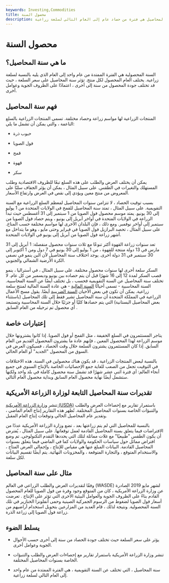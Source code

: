 ```yaml
---
keywords: Investing,Commodities
title: محصول السنة
description: سنة المحاصيل هي فترة من حصاد عام إلى العام التالي لسلعة زراعية.
---
```


# محصول السنة
## ما هي سنة المحاصيل؟

السنة المحصولية هي الفترة الممتدة من عام واحد إلى العام الذي يليه بالنسبة لسلعة زراعية. يختلف العام المحصول لكل منتج. تؤثر سنة المحاصيل على سعر السلعة ، حيث قد تختلف جودة المحصول من سنة إلى أخرى ، اعتمادًا على الظروف الجوية وعوامل أخرى.

## فهم سنة المحاصيل

المنتجات الزراعية لها مواسم زراعة وحصاد مختلفة. تسمى المنتجات الزراعية بالسلع الناعمة ، والتي يمكن أن تشمل ما يلي:

- حبوب ذرة

- فول الصويا

- قمح

- قهوة

- سكر

يمكن أن يختلف العرض والطلب على هذه السلع تبعًا للظروف الاقتصادية وطلب المستهلك والتغيرات في الطقس. على سبيل المثال ، يمكن أن يؤثر الجفاف سلبًا على المعروض من منتج معين ويؤدي إلى نقص في العرض وارتفاع الأسعار.

بسبب توقيت الحصاد ، لا تتزامن سنوات المحاصيل لمعظم السلع الزراعية مع السنة التقويمية. على سبيل المثال ، تمتد سنة المحاصيل للقمح في الولايات المتحدة من 1 يوليو إلى 30 يونيو. يمتد موسم محصول فول الصويا من 1 سبتمبر إلى 31 أغسطس حيث تبدأ الزراعة في الولايات المتحدة في أواخر أبريل إلى يونيو ، ويتم حصاد فول الصويا من سبتمبر إلى أواخر نوفمبر. ومع ذلك ، فإن البلدان الأخرى لها مواسم مختلفة حسب المناخ. على سبيل المثال ، تحصد البرازيل فول الصويا في فبراير وحتى مايو ، وهو ما يتداخل مع أشهر زراعة فول الصويا من أبريل إلى يونيو في الولايات المتحدة.

تعد سنوات زراعة القهوة أكثر تنوعًا مع ثلاث سنوات محصول منفصلة: 1 أبريل إلى 31 مارس في 13 دولة منتجة للقهوة ، من 1 يوليو إلى 30 يونيو في 7 دول ومن 1 أكتوبر إلى 30 سبتمبر في 31 دولة أخرى. يوجد اختلاف سنة المحاصيل لأن البن ينمو في نصفي الكرة الأرضية الشمالي والجنوبي.

السكر سلعة أخرى لها سنوات محصول مختلفة. على سبيل المثال ، في أستراليا ، ينمو قصب السكر لمدة 12 إلى 16 شهرًا قبل أن يتم حصاده بين يونيو وديسمبر من كل عام. لا تختلف سنة المحاصيل عن السنة التقويمية فحسب ، بل تختلف أيضًا عن السنة المحاسبية. السنة المحاسبية - تسمى أحيانًا [السنة المالية](/fiscalyear) - هي عادة السنة المالية لمنتج سلعة زراعية. يمكن أن تكون في بعض الأحيان [السنة الضريبية](/taxyear) أيضًا. يقول مسح الأعمال الزراعية في المملكة المتحدة أن سنة المحاصيل تشير فقط إلى تلك المحاصيل (باستثناء بعض المحاصيل البستانية) التي يتم حصادها كليًا أو جزئيًا خلال السنة المحاسبية وتستبعد أي محصول تم ترحيله من العام السابق .

## إعتبارات خاصة

يتاجر المستثمرون في السلع الخفيفة ، مثل القمح أو فول الصويا. إذا كانوا يشترونها خلال موسم الزراعة لهذا المحصول المعين ، فإنهم عادة ما يشترون المحصول القديم من العام السابق. إذا كان المستثمرون يشترون السلعة خلال وقت الحصاد ، فسيكون العرض في السوق من المحصول "الجديد" أو العام الحالي.

بالنسبة لبعض المنتجات الزراعية ، قد يكون هناك محصولين في السنة. هذه الاختلافات في التوقيت تجعل من الصعب للغاية جمع الإحصائيات الخاصة بالإنتاج السنوي في جميع أنحاء العالم: أي فترة اثني عشر شهرًا قد تشمل سنة محصول كاملة في بلد واحد ولكنها ستشمل أيضًا نهاية محصول العام السابق وبداية محصول العام التالي.

## تقديرات سنة المحاصيل التابعة لوزارة الزراعة الأمريكية

تنشر [وزارة الزراعة الأمريكية (USDA)](/usda) باستمرار تقارير مع إحصاءات العرض والطلب والتنبؤات الخاصة بسنوات المحاصيل المختلفة. تُظهر هذه التقارير إنتاج العام الماضي ، وتقدير عام المحاصيل الحالي وتوقعات إنتاج العام المقبل.

بالنسبة للمحاصيل التي لم يتم زراعتها بعد ، تضع وزارة الزراعة الأمريكية عددًا من الافتراضات فيما يتعلق بسنة المحاصيل القادمة لعمل توقعاتها. على سبيل المثال ، يُفترض أن يكون الطقس "طبيعيًا" مع غلات مماثلة لتلك التي يحددها التقدم التكنولوجي. تم وضع افتراض مماثل حول سياسات الحكومة والولايات كما في الماضي فيما يتعلق بسنوات المحاصيل القادمة. البيانات المبلغ عنها هي مقياس للإنتاج ، وإجمالي العرض المتاح ، والاستخدام المتوقع ، والتجارة المتوقعة ، والمخزونات النهائية. يتم أيضًا تقسيم البيانات لكل سلعة.

## مثال على سنة المحاصيل

وفقًا لتقديرات العرض والطلب الزراعي في العالم (WASDE) لشهر مايو 2019 الصادرة عن وزارة الزراعة الأمريكية ، كان من المتوقع وجود وفرة من فول الصويا للعام المحصول القادم بناءً على الظروف الجوية والعوامل البيئية الأخرى التي تؤثر على الإنتاج . تعرضت أسعار فول الصويا لضغوط من الرسوم الجمركية الصينية وحمى أنفلونزا الخنازير في تلك السنة المحصولية. ونتيجة لذلك ، قام العديد من المزارعين بتحويل استخدام أراضيهم من زراعة فول الصويا إلى زراعة الذرة.

## يسلط الضوء

- يؤثر على سعر السلعة حيث تختلف جودة الحصاد من سنة إلى أخرى حسب الأحوال الجوية وعوامل أخرى.

- تنشر وزارة الزراعة الأمريكية باستمرار تقارير مع إحصاءات العرض والطلب والتنبؤات الخاصة بسنوات المحاصيل المختلفة.

- سنة المحاصيل ، التي تختلف عن السنة التقويمية ، هي الفترة الممتدة من عام واحد إلى العام التالي لسلعة زراعية.

